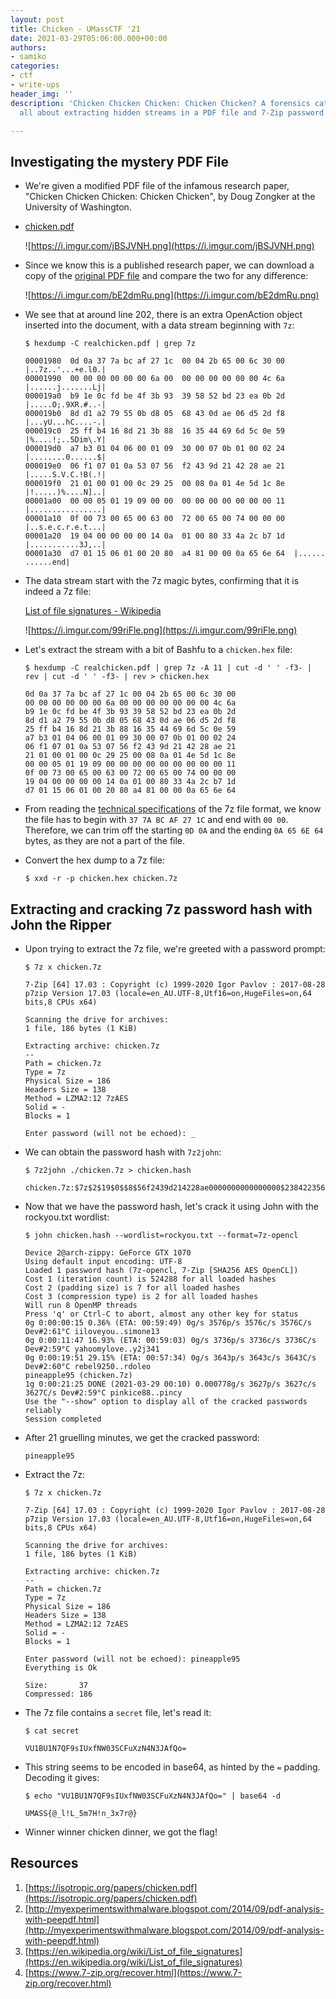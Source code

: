```yaml
---
layout: post
title: Chicken - UMassCTF '21
date: 2021-03-29T05:06:00.000+00:00
authors:
- samiko
categories:
- ctf
- write-ups
header_img: ''
description: 'Chicken Chicken Chicken: Chicken Chicken? A forensics category challenge
  all about extracting hidden streams in a PDF file and 7-Zip password cracking.'

---
```

## Investigating the mystery PDF File

* We're given a modified PDF file of the infamous research paper, "Chicken Chicken Chicken: Chicken Chicken", by Doug Zongker at the University of Washington.
* [chicken.pdf](http://static.ctf.umasscybersec.org/forensics/4a1df658-9bd2-4582-892d-630c9fe36084/chicken.pdf)

  ![https://i.imgur.com/jBSJVNH.png](https://i.imgur.com/jBSJVNH.png)
* Since we know this is a published research paper, we can download a copy of the [original PDF file](https://isotropic.org/papers/chicken.pdf) and compare the two for any difference:

  ![https://i.imgur.com/bE2dmRu.png](https://i.imgur.com/bE2dmRu.png)
* We see that at around line 202, there is an extra OpenAction object inserted into the document, with a data stream beginning with `7z`:

  `$ hexdump -C realchicken.pdf | grep 7z`

      00001980  0d 0a 37 7a bc af 27 1c  00 04 2b 65 00 6c 30 00  |..7z..'...+e.l0.|
      00001990  00 00 00 00 00 00 6a 00  00 00 00 00 00 00 4c 6a  |......j.......Lj|
      000019a0  b9 1e 0c fd be 4f 3b 93  39 58 52 bd 23 ea 0b 2d  |.....O;.9XR.#..-|
      000019b0  8d d1 a2 79 55 0b d8 05  68 43 0d ae 06 d5 2d f8  |...yU...hC....-.|
      000019c0  25 ff b4 16 8d 21 3b 88  16 35 44 69 6d 5c 0e 59  |%....!;..5Dim\.Y|
      000019d0  a7 b3 01 04 06 00 01 09  30 00 07 0b 01 00 02 24  |........0......$|
      000019e0  06 f1 07 01 0a 53 07 56  f2 43 9d 21 42 28 ae 21  |.....S.V.C.!B(.!|
      000019f0  21 01 00 01 00 0c 29 25  00 08 0a 01 4e 5d 1c 8e  |!.....)%....N]..|
      00001a00  00 00 05 01 19 09 00 00  00 00 00 00 00 00 00 11  |................|
      00001a10  0f 00 73 00 65 00 63 00  72 00 65 00 74 00 00 00  |..s.e.c.r.e.t...|
      00001a20  19 04 00 00 00 00 14 0a  01 00 80 33 4a 2c b7 1d  |...........3J,..|
      00001a30  d7 01 15 06 01 00 20 80  a4 81 00 00 0a 65 6e 64  |...... ......end|
* The data stream start with the 7z magic bytes, confirming that it is indeed a 7z file:

  [List of file signatures - Wikipedia](https://en.wikipedia.org/wiki/List_of_file_signatures)

  ![https://i.imgur.com/99riFle.png](https://i.imgur.com/99riFle.png)
* Let's extract the stream with a bit of Bashfu to a `chicken.hex` file:

  `$ hexdump -C realchicken.pdf | grep 7z -A 11 | cut -d ' ' -f3- | rev | cut -d ' ' -f3- | rev > chicken.hex`

      0d 0a 37 7a bc af 27 1c 00 04 2b 65 00 6c 30 00
      00 00 00 00 00 00 6a 00 00 00 00 00 00 00 4c 6a
      b9 1e 0c fd be 4f 3b 93 39 58 52 bd 23 ea 0b 2d
      8d d1 a2 79 55 0b d8 05 68 43 0d ae 06 d5 2d f8
      25 ff b4 16 8d 21 3b 88 16 35 44 69 6d 5c 0e 59
      a7 b3 01 04 06 00 01 09 30 00 07 0b 01 00 02 24
      06 f1 07 01 0a 53 07 56 f2 43 9d 21 42 28 ae 21
      21 01 00 01 00 0c 29 25 00 08 0a 01 4e 5d 1c 8e
      00 00 05 01 19 09 00 00 00 00 00 00 00 00 00 11
      0f 00 73 00 65 00 63 00 72 00 65 00 74 00 00 00
      19 04 00 00 00 00 14 0a 01 00 80 33 4a 2c b7 1d
      d7 01 15 06 01 00 20 80 a4 81 00 00 0a 65 6e 64
* From reading the [technical specifications](https://www.7-zip.org/recover.html) of the 7z file format, we know the file has to begin with `37 7A BC AF 27 1C` and end with `00 00`. Therefore, we can trim off the starting `0D 0A` and the ending `0A 65 6E 64` bytes, as they are not a part of the file.
* Convert the hex dump to a 7z file:

  `$ xxd -r -p chicken.hex chicken.7z`

## Extracting and cracking 7z password hash with John the Ripper

* Upon trying to extract the 7z file, we're greeted with a password prompt:

  `$ 7z x chicken.7z`

      7-Zip [64] 17.03 : Copyright (c) 1999-2020 Igor Pavlov : 2017-08-28
      p7zip Version 17.03 (locale=en_AU.UTF-8,Utf16=on,HugeFiles=on,64 bits,8 CPUs x64)
      
      Scanning the drive for archives:
      1 file, 186 bytes (1 KiB)
      
      Extracting archive: chicken.7z
      --
      Path = chicken.7z
      Type = 7z
      Physical Size = 186
      Headers Size = 138
      Method = LZMA2:12 7zAES
      Solid = -
      Blocks = 1
      
      Enter password (will not be echoed): _
* We can obtain the password hash with `7z2john`:

  `$ 7z2john ./chicken.7z > chicken.hash`

      chicken.7z:$7z$2$19$0$$8$56f2439d214228ae0000000000000000$2384223566$48$41$0cfdbe4f3b93395852bd23ea0b2d8dd1a279550bd80568430dae06d52df825ffb4168d213b88163544696d5c0e59a7b3$37$00
* Now that we have the password hash, let's crack it using John with the rockyou.txt wordlist:

  `$ john chicken.hash --wordlist=rockyou.txt --format=7z-opencl`

      Device 2@arch-zippy: GeForce GTX 1070
      Using default input encoding: UTF-8
      Loaded 1 password hash (7z-opencl, 7-Zip [SHA256 AES OpenCL])
      Cost 1 (iteration count) is 524288 for all loaded hashes
      Cost 2 (padding size) is 7 for all loaded hashes
      Cost 3 (compression type) is 2 for all loaded hashes
      Will run 8 OpenMP threads
      Press 'q' or Ctrl-C to abort, almost any other key for status
      0g 0:00:00:15 0.36% (ETA: 00:59:49) 0g/s 3576p/s 3576c/s 3576C/s Dev#2:61°C iiloveyou..simone13
      0g 0:00:11:47 16.93% (ETA: 00:59:03) 0g/s 3736p/s 3736c/s 3736C/s Dev#2:59°C yahoomylove..y2j341
      0g 0:00:19:51 29.15% (ETA: 00:57:34) 0g/s 3643p/s 3643c/s 3643C/s Dev#2:60°C rebel9250..rdoleo
      pineapple95 (chicken.7z)
      1g 0:00:21:25 DONE (2021-03-29 00:10) 0.000778g/s 3627p/s 3627c/s 3627C/s Dev#2:59°C pinkice88..pincy
      Use the "--show" option to display all of the cracked passwords reliably
      Session completed
* After 21 gruelling minutes, we get the cracked password:

  `pineapple95`
* Extract the 7z:

  `$ 7z x chicken.7z`

      7-Zip [64] 17.03 : Copyright (c) 1999-2020 Igor Pavlov : 2017-08-28
      p7zip Version 17.03 (locale=en_AU.UTF-8,Utf16=on,HugeFiles=on,64 bits,8 CPUs x64)
      
      Scanning the drive for archives:
      1 file, 186 bytes (1 KiB)
      
      Extracting archive: chicken.7z
      --
      Path = chicken.7z
      Type = 7z
      Physical Size = 186
      Headers Size = 138
      Method = LZMA2:12 7zAES
      Solid = -
      Blocks = 1
      
      Enter password (will not be echoed): pineapple95
      Everything is Ok
      
      Size:       37
      Compressed: 186
* The 7z file contains a `secret` file, let's read it:

  `$ cat secret`

      VU1BU1N7QF9sIUxfNW03SCFuXzN4N3JAfQo=
* This string seems to be encoded in base64, as hinted by the `=` padding. Decoding it gives:

  `$ echo "VU1BU1N7QF9sIUxfNW03SCFuXzN4N3JAfQo=" | base64 -d`

      UMASS{@_l!L_5m7H!n_3x7r@}
* Winner winner chicken dinner, we got the flag!

## Resources

1. [https://isotropic.org/papers/chicken.pdf](https://isotropic.org/papers/chicken.pdf)
2. [http://myexperimentswithmalware.blogspot.com/2014/09/pdf-analysis-with-peepdf.html](http://myexperimentswithmalware.blogspot.com/2014/09/pdf-analysis-with-peepdf.html)
3. [https://en.wikipedia.org/wiki/List_of_file_signatures](https://en.wikipedia.org/wiki/List_of_file_signatures)
4. [https://www.7-zip.org/recover.html](https://www.7-zip.org/recover.html)